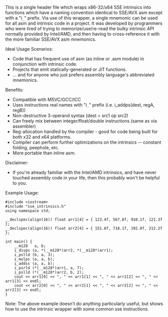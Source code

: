 This is a single header file which wraps x86-32/x64 SSE intrinsics into functions which have a naming convention identical to SSE/AVX asm except with a "i`_`" prefix.  Via use of this wrapper, a single mnemonic can be used for all asm and intrinsic code in a project. It was developed by programmers who were tired of trying to memorize/use/re-read the bulky intrinsic API normally provided by Intel/AMD, and then having to cross-reference it with the more familiar SSE/AVX asm mnemonics.

Ideal Usage Scenarios:
  * Code that has frequent use of asm (as inline or .asm module) in conjunction with intrinsic code.
  * Projects that emit statically-generated or JIT functions.
  * ... and for anyone who just prefers assembly language's abbreviated mnemonics.

Benefits:
  * Compatible with MSVC/GCC/ICC
  * Uses instructions real names with "i`_`" prefix (i.e. i\_addps(dest, regA, regB))
  * Non-destructive 3-operand syntax (dest = src1 op src2)
  * Can freely mix between integer/float/double instructions (same as via assembler)
  * Reg-allocation handled by the compiler - good for code being built for both x32 and x64 platforms.
  * Compiler can perform further optimizations on the intrinsics -- constant folding, peephole, etc.
  * More portable than inline asm.

Disclaimer:
  * If you're already familiar with the Intel/AMD intrinsics, and have never touched assembly code in your life, then this probably won't be helpful to you.


Example Usage:
```
#include <iostream>
#include "sse_intrinsics.h"
using namespace std;

__declspec(align(16)) float arr1[4] = { 123.4f, 567.8f, 910.1f, 121.3f };
__declspec(align(16)) float arr2[4] = { 151.6f, 718.1f, 192.0f, 212.2f };

int main() {
    __m128   a, b;
    i_divps (a, *(__m128*)arr2, *(__m128*)arr1);
    i_pslld (b, a, 3);
    i_mulps (a, a, b);
    i_addss (a, a, b);
    i_psrld (*(__m128*)arr1, a, 7);
    i_pslld (*(__m128*)arr2, b, 2);
    cout << arr1[0] << ", " << arr1[1] << ", " << arr1[2] << ", " << arr1[3] << endl;
    cout << arr2[0] << ", " << arr2[1] << ", " << arr2[2] << ", " << arr2[3] << endl;
}
```

Note: The above example doesn't do anything particularly useful, but shows how to use the intrinsic wrapper with some common sse instructions.